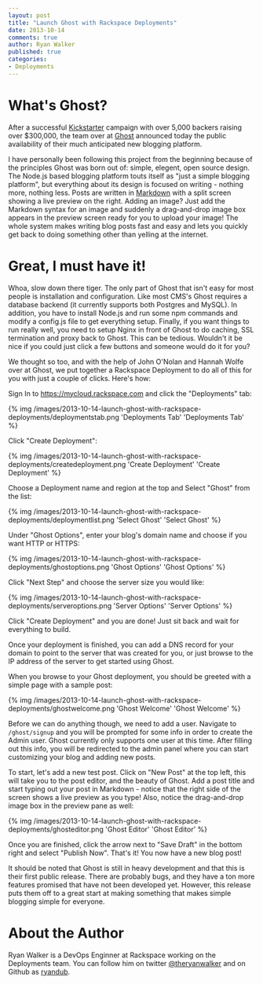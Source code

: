 ```yaml
---
layout: post
title: "Launch Ghost with Rackspace Deployments"
date: 2013-10-14
comments: true
author: Ryan Walker
published: true
categories:
- Deployments
---
```


# What's Ghost?
After a successful [Kickstarter](http://www.kickstarter.com/projects/johnonolan/ghost-just-a-blogging-platform) campaign with over 5,000 backers raising over $300,000, the team over at [Ghost](http://ghost.org) announced today the public availability of their much anticipated new blogging platform.

I have personally been following this project from the beginning because of the principles Ghost was born out of: simple, elegent, open source design. The Node.js based blogging platform touts itself as "just a simple blogging platform", but everything about its design is focused on writing - nothing more, nothing less. Posts are written in [Markdown](http://daringfireball.net/markdown) with a split screen showing a live preview on the right. Adding an image? Just add the Markdown syntax for an image and suddenly a drag-and-drop image box appears in the preview screen ready for you to upload your image! The whole system makes writing blog posts fast and easy and lets you quickly get back to doing something other than yelling at the internet.

# Great, I must have it!

Whoa, slow down there tiger. The only part of Ghost that isn't easy for most people is installation and configuration. Like most CMS's Ghost requires a database backend (it currently supports both Postgres and MySQL). In addition, you have to install Node.js and run some npm commands and modify a config.js file to get everything setup. Finally, if you want things to run really well, you need to setup Nginx in front of Ghost to do caching, SSL termination and proxy back to Ghost. This can be tedious. Wouldn't it be nice if you could just click a few buttons and someone would do it for you? 

We thought so too, and with the help of John O'Nolan and Hannah Wolfe over at Ghost, we put together a Rackspace Deployment to do all of this for you with just a couple of clicks. Here's how:

Sign In to https://mycloud.rackspace.com and click the "Deployments" tab:

{% img /images/2013-10-14-launch-ghost-with-rackspace-deployments/deploymentstab.png 'Deployments Tab' 'Deployments Tab' %}

Click "Create Deployment":

{% img /images/2013-10-14-launch-ghost-with-rackspace-deployments/createdeployment.png 'Create Deployment' 'Create Deployment' %}

Choose a Deployment name and region at the top and Select "Ghost" from the list:

{% img /images/2013-10-14-launch-ghost-with-rackspace-deployments/deploymentlist.png 'Select Ghost' 'Select Ghost' %}

Under "Ghost Options", enter your blog's domain name and choose if you want HTTP or HTTPS:

{% img /images/2013-10-14-launch-ghost-with-rackspace-deployments/ghostoptions.png 'Ghost Options' 'Ghost Options' %}

Click "Next Step" and choose the server size you would like:

{% img /images/2013-10-14-launch-ghost-with-rackspace-deployments/serveroptions.png 'Server Options' 'Server Options' %}

Click "Create Deployment" and you are done! Just sit back and wait for everything to build.

Once your deployment is finished, you can add a DNS record for your domain to point to the server that was created for you, or just browse to the IP address of the server to get started using Ghost.

When you browse to your Ghost deployment, you should be greeted with a simple page with a sample post:

{% img /images/2013-10-14-launch-ghost-with-rackspace-deployments/ghostwelcome.png 'Ghost Welcome' 'Ghost Welcome' %}

Before we can do anything though, we need to add a user. Navigate to ```/ghost/signup``` and you will be prompted for some info in order to create the Admin user. Ghost currently only supports one user at this time. After filling out this info, you will be redirected to the admin panel where you can start customizing your blog and adding new posts.

To start, let's add a new test post. Click on "New Post" at the top left, this will take you to the post editor, and the beauty of Ghost. Add a post title and start typing out your post in Markdown - notice that the right side of the screen shows a live preview as you type! Also, notice the drag-and-drop image box in the preview pane as well:

{% img /images/2013-10-14-launch-ghost-with-rackspace-deployments/ghosteditor.png 'Ghost Editor' 'Ghost Editor' %}

Once you are finished, click the arrow next to "Save Draft" in the bottom right and select "Publish Now". That's it! You now have a new blog post!

It should be noted that Ghost is still in heavy development and that this is their first public release. There are probably bugs, and they have a ton more features promised that have not been developed yet. However, this release puts them off to a great start at making something that makes simple blogging simple for everyone.

# About the Author
Ryan Walker is a DevOps Enginner at Rackspace working on the Deployments team. You can follow him on twitter [@theryanwalker](http://twitter.com/theryanwalker) and on Github as [ryandub](https://github.com/ryandub).